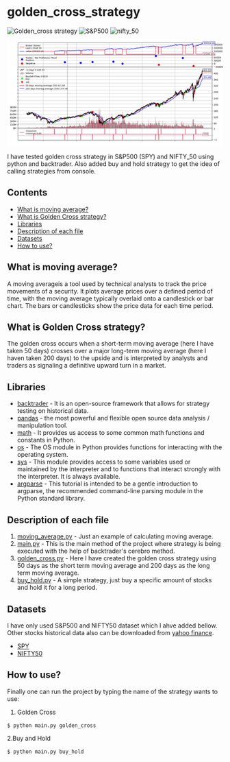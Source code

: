 <!--Head-->
# golden_cross_strategy

![Golden_cross strategy](https://img.shields.io/badge/strategy-golden__cross-blue)
![S&P500](https://img.shields.io/badge/S%26P-500-brightgreen)
![nifty_50](https://img.shields.io/badge/NIFTY-50-orange)


![logo](https://github.com/ArunavD/golden_cross_strategy/blob/master/Figure_0.png)

I have tested golden cross strategy in S&P500 (SPY) and NIFTY_50 using python and backtrader. Also added buy and hold strategy to get the idea of calling strategies from console.



## Contents

* [What is moving average?](#What-is-moving-average)
* [What is Golden Cross strategy?](#What-is-Golden-Cross-strategy)
* [Libraries](#Libraries)
* [Description of each file](#Description-of-each-file)
* [Datasets](#Datasets)
* [How to use?](#How-to-use)




## What is moving average?

A moving averageis a tool used by technical analysts to track the price movements of a security. It plots average prices over a defined period of time, with the moving average typically overlaid onto a candlestick or bar chart. The bars or candlesticks show the price data for each time period.



## What is Golden Cross strategy?

The golden cross occurs when a short-term moving average (here I have taken 50 days) crosses over a major long-term moving average (here I haven taken 200 days) to the upside and is interpreted by analysts and traders as signaling a definitive upward turn in a market.



<!-- Libraries -->
## Libraries

+ [backtrader](https://www.backtrader.com) - It is an open-source framework that allows for strategy testing on historical data.
+ [pandas](https://pypi.org/project/pandas/) - the most powerful and flexible open source data analysis / manipulation tool.
+ [math](https://pypi.org/project/python-math/) - It provides us access to some common math functions and constants in Python.
+ [os](https://www.geeksforgeeks.org/os-module-python-examples/) - The OS module in Python provides functions for interacting with the operating system.
+ [sys](https://docs.python.org/3/library/sys.html) - This module provides access to some variables used or maintained by the interpreter and to functions that interact strongly with the interpreter. It is always available.
+ [argparse](https://docs.python.org/3/howto/argparse.html) - This tutorial is intended to be a gentle introduction to argparse, the recommended command-line parsing module in the Python standard library.


<!-- Description -->
## Description of each file

1. [moving_average.py](https://github.com/ArunavD/golden_cross_strategy/blob/master/moving_average.py) - Just an example of calculating moving average.
2. [main.py](https://github.com/ArunavD/golden_cross_strategy/blob/master/main.py) - This is the main method of the project where strategy is being executed with the help of backtrader's cerebro method.
3. [golden_cross.py](https://github.com/ArunavD/golden_cross_strategy/blob/master/strategies/golden_cross.py) - Here I have created the golden cross strategy using 50 days as the short term moving average and 200 days as the long term moving average.
4. [buy_hold.py](https://github.com/ArunavD/golden_cross_strategy/blob/master/strategies/buy_hold.py) - A simple strategy, just buy a specific amount of stocks and hold it for a long period.



## Datasets

I have only used S&P500 and NIFTY50 dataset which I ahve added bellow. Other stocks historical data also can be downloaded from [yahoo finance](https://in.finance.yahoo.com/).

+ [SPY](https://github.com/ArunavD/golden_cross_strategy/blob/master/data_set/spy.csv)
+ [NIFTY50]()



## How to use?

Finally one can run the project by typing the name of the strategy wants to use:

1. Golden Cross
```
$ python main.py golden_cross
```
2.Buy and Hold
```
$ python main.py buy_hold
```




